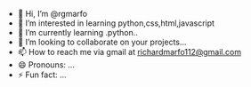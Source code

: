- 👋 Hi, I’m @rgmarfo
- 👀 I’m interested in learning python,css,html,javascript
- 🌱 I’m currently learning .python..
- 💞️ I’m looking to collaborate on your projects...
- 📫 How to reach me via gmail at richardmarfo112@gmail.com
- 😄 Pronouns: ...
- ⚡ Fun fact: ...

<!---
rgmarfo/rgmarfo is a ✨ special ✨ repository because its `README.md` (this file) appears on your GitHub profile.
You can click the Preview link to take a look at your changes.
--->
